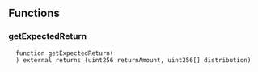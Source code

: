 


## Functions
### getExpectedReturn
```solidity
  function getExpectedReturn(
  ) external returns (uint256 returnAmount, uint256[] distribution)
```




